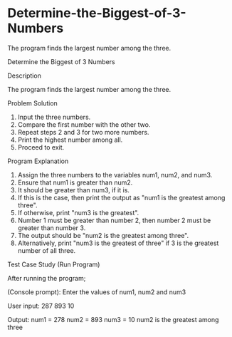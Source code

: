 # Determine-the-Biggest-of-3-Numbers
The program finds the largest number among the three.

Determine the Biggest of 3 Numbers

Description

The program finds the largest number among the three.

Problem Solution

1. Input the three numbers.
2. Compare the first number with the other two.
3. Repeat steps 2 and 3 for two more numbers.
4. Print the highest number among all.  
5. Proceed to exit.

Program Explanation

1. Assign the three numbers to the variables num1, num2, and num3.
2. Ensure that num1 is greater than num2.
3. It should be greater than num3, if it is.
4. If this is the case, then print the output as "num1 is the greatest among three".
5. If otherwise, print "num3 is the greatest".
6. Number 1 must be greater than number 2, then number 2 must be greater than number 3.
7. The output should be "num2 is the greatest among three".
8. Alternatively, print "num3 is the greatest of three" if 3 is the greatest number of all three.

Test Case Study (Run Program)

After running the program;

(Console prompt): Enter the values of num1, num2 and num3

User input: 287 893 10

Output: num1 = 278        num2 = 893            num3 = 10
num2 is the greatest among three
